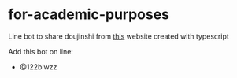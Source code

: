 # for-academic-purposes

Line bot to share doujinshi from [this](https://www.nhentai.net) website created with typescript

Add this bot on line: 
* @122blwzz
